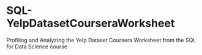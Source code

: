# SQL-YelpDatasetCourseraWorksheet
Profiling and Analyzing the Yelp Dataset Coursera Worksheet from the SQL for Data Science course
